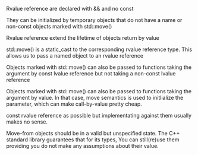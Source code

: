 Rvalue reference are declared with && and no const

They can be initialized by temporary objects that do not have a name or non-const objects
marked with std::move()

Rvalue reference extend the lifetime of objects return by value

std::move() is a static_cast to the corresponding rvalue reference type. This allows
us to pass a named object to an rvalue reference

Objects marked with std::move() can also be passed to functions taking the argument by const lvalue
reference but not taking a non-const lvalue reference

Objects marked with std::move() can also be passed to functions taking the argument by value.
In that case, move semantics is used to initlialize the parameter, which can make call-by-value pretty cheap.

const rvalue reference as possible but implementating against them usually makes no sense.

Move-from objects should be in a valid but unspecified state. The C++ standard library guarantees that
for its types, You can still(re)use them providing you do not make any assumptions about their value.

